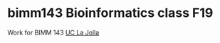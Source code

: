 # bimm143 Bioinformatics class F19

Work for BIMM 143 [UC La Jolla](https://bioboot.github.io/bimm143_F19/)
